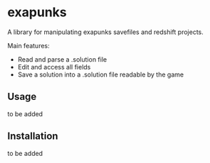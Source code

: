 # exapunks

A library for manipulating exapunks savefiles and redshift projects.

Main features:
 - Read and parse a .solution file
 - Edit and access all fields
 - Save a solution into a .solution file readable by the game

## Usage

to be added

## Installation

to be added
